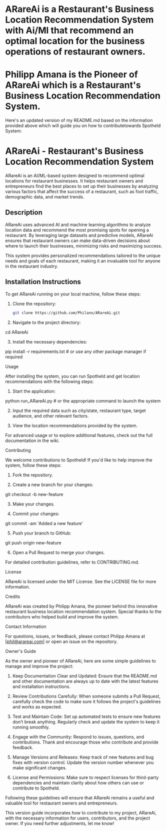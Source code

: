 # ARareAi is a Restaurant's Business Location Recommendation System with Ai/Ml that recommend an optimal location for the business operations of restaurant owners.

# Philipp Amana is the Pioneer of ARareAi which is a Restaurant's Business Location Recommendation System.



Here's an updated version of my README.md based on the information provided above which will guide you on how to contributetowards Spotheld System:

# ARareAi - Restaurant's Business Location Recommendation System

ARareAi is an AI/ML-based system designed to recommend optimal locations for restaurant businesses. It helps restaurant owners and entrepreneurs find the best places to set up their businesses by analyzing various factors that affect the success of a restaurant, such as foot traffic, demographic data, and market trends.

## Description

ARareAi uses advanced AI and machine learning algorithms to analyze location data and recommend the most promising spots for opening a restaurant. By leveraging large datasets and predictive models, ARareAi ensures that restaurant owners can make data-driven decisions about where to launch their businesses, minimizing risks and maximizing success.

This system provides personalized recommendations tailored to the unique needs and goals of each restaurant, making it an invaluable tool for anyone in the restaurant industry.

## Installation Instructions

To get ARareAi running on your local machine, follow these steps:

1. Clone the repository:
   ```bash
   git clone https://github.com/Philano/ARareAi.git

2. Navigate to the project directory:

cd ARareAi 


3. Install the necessary dependencies:

pip install -r requirements.txt  # or use any other package manager if required



Usage

After installing the system, you can run Spotheld and get location recommendations with the following steps:

1. Start the application:

python run_ARareAi.py  # or the appropriate command to launch the system


2. Input the required data such as city/state, restaurant type, target audience, and other relevant factors.


3. View the location recommendations provided by the system.



For advanced usage or to explore additional features, check out the full documentation in the wiki.

Contributing

We welcome contributions to Spotheld! If you'd like to help improve the system, follow these steps:

1. Fork the repository.


2. Create a new branch for your changes:

git checkout -b new-feature


3. Make your changes.


4. Commit your changes:

git commit -am 'Added a new feature'


5. Push your branch to GitHub:

git push origin new-feature


6. Open a Pull Request to merge your changes.



For detailed contribution guidelines, refer to CONTRIBUTING.md.

License

ARareAi is licensed under the MIT License. See the LICENSE file for more information.

Credits

ARareAi was created by Philipp Amana, the pioneer behind this innovative restaurant business location recommendation system. Special thanks to the contributors who helped build and improve the system.

Contact Information

For questions, issues, or feedback, please contact Philipp Amana at [phil@arareai.com] or open an issue on the repository.



Owner's Guide

As the owner and pioneer of ARareAi, here are some simple guidelines to manage and improve the project:

1. Keep Documentation Clear and Updated: Ensure that the README.md and other documentation are always up to date with the latest features and installation instructions.


2. Review Contributions Carefully: When someone submits a Pull Request, carefully check the code to make sure it follows the project's guidelines and works as expected.


3. Test and Maintain Code: Set up automated tests to ensure new features don’t break anything. Regularly check and update the system to keep it running smoothly.


4. Engage with the Community: Respond to issues, questions, and contributions. Thank and encourage those who contribute and provide feedback.


5. Manage Versions and Releases: Keep track of new features and bug fixes with version control. Update the version number whenever you make significant changes.


6. License and Permissions: Make sure to respect licenses for third-party dependencies and maintain clarity about how others can use or contribute to Spotheld.



Following these guidelines will ensure that ARareAi remains a useful and valuable tool for restaurant owners and entrepreneurs.

This version guide incorporates how to contribute to my project, ARareAi, with the necessary information for users, contributors, and the project owner. If you need further adjustments, let me know!
